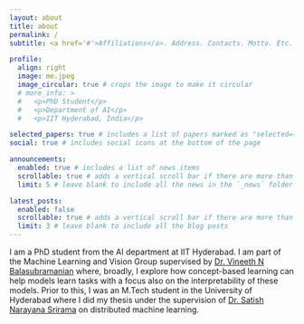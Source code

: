 ```yaml
---
layout: about
title: about
permalink: /
subtitle: <a href='#'>Affiliations</a>. Address. Contacts. Motto. Etc.

profile:
  align: right
  image: me.jpeg
  image_circular: true # crops the image to make it circular
  # more_info: >
  #   <p>PhD Student</p>
  #   <p>Department of AI</p>
  #   <p>IIT Hyderabad, India</p>

selected_papers: true # includes a list of papers marked as "selected={true}"
social: true # includes social icons at the bottom of the page

announcements:
  enabled: true # includes a list of news items
  scrollable: true # adds a vertical scroll bar if there are more than 3 news items
  limit: 5 # leave blank to include all the news in the `_news` folder

latest_posts:
  enabled: false
  scrollable: true # adds a vertical scroll bar if there are more than 3 new posts items
  limit: 3 # leave blank to include all the blog posts
---
```


I am a PhD student from the AI department at IIT Hyderabad. I am part of the Machine Learning and Vision Group supervised by [Dr. Vineeth N Balasubramanian](https://people.iith.ac.in/vineethnb/index.html) where, broadly, I explore how concept-based learning can help models learn tasks with a focus also on the interpretability of these models.
Prior to this, I was an M.Tech student in the University of Hyderabad where I did my thesis under the supervision of [Dr. Satish Narayana Srirama](https://scis.uohyd.ac.in/~srirama/) on distributed machine learning.
